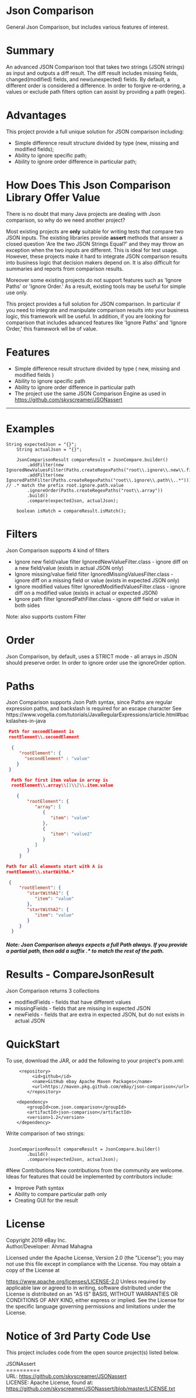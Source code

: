 # Json Comparison
General Json Comparison, but includes various features of interest.

# Summary
An advanced JSON Comparison tool that takes two strings (JSON strings) as input and outputs a diff result. The diff result includes missing fields, changed(modified) fields, and new(unexpected) fields. By default, a different order is considered a difference. 
In order to forgive re-ordering, a values or exclude path filters option can assist by providing a path (regex).

# Advantages
This project provide a full unique solution for JSON comparison including: 
* Simple difference result structure divided by type (new, missing and modified fields);
* Ability to ignore specific path;
* Ability to ignore order difference in particular path;

# How Does This Json Comparison Library Offer Value
  There is no doubt that many Java projects are dealing with Json comparison, so why do we need another project?
  
Most existing projects are <b>only</b> suitable for writing tests that compare two JSON inputs.  The existing libraries provide <b>assert</b> methods that answer a closed question 'Are the two JSON Strings Equal?' and they may throw an exception when the two inputs are different. This is ideal for test usage. However, these projects make it hard to integrate JSON comparison results into  business logic that decision makers depend on. It is also difficult for summaries and reports from comparison results.

Moreover some existing projects do not support features such as 'Ignore Paths' or 'Ignore Order.' As a result, existing tools may be useful for simple use only.

This project provides a full solution for JSON comparison. In particular if you need to integrate and manipulate comparison results into your business logic, this framework will be useful. In addition, if you are looking for comparison that includes advanced features like 'Ignore Paths' and 'Ignore Order,' this framework wll be of value.
  
# Features 
* Simple difference result structure divided by type ( new, missing and modified fields )
* Ability to ignore specific path  
* Ability to ignore order difference in particular path
* The project use the same JSON Comparison Engine as used in https://github.com/skyscreamer/JSONassert 

--- 
# Examples

```
String expectedJson = "{}";
    String actualJson = "{}";
    
    JsonComparisonResult compareResult = JsonCompare.builder()
        .addFilter(new IgnoredNewValuesFilter(Paths.createRegexPaths("root\\.ignore\\.new\\.field")))
        .addFilter(new IgnoredPathFilter(Paths.createRegexPaths("root\\.ignore\\.path\\..*")))  // .* match the prefix root.ignore.path.value 
        .ignoreOrder(Paths.createRegexPaths("root\\.array"))
        .build()
        .compare(expectedJson, actualJson);

    boolean isMatch = compareResult.isMatch();   
```


# Filters
Json Comparison supports 4 kind of filters
* Ignore new field/value filter IgnoredNewValueFilter.class - ignore diff on a new field/value (exists in actual JSON only)
* Ignore missing/value field filter IgnoredMissingValuesFilter.class - ignore diff on a missing field or value (exists in expected JSON only)
* Ignore modified values filter IgnoredModifiedValuesFilter.class - ignore diff on a modified value (exists in actual or expected JSON)
* Ignore path filter IgnoredPathFilter.class -  ignore diff field or value in both sides 

Note: also supports custom Filter


# Order
Json Comparison, by default, uses a STRICT mode - all arrays in JSON should preserve order. 
In order to ignore order use the ignoreOrder option.


# Paths
<p>
Json Comparison supports Json Path syntax, since Paths are regular expression paths, and backslash is required for an escape character See https://www.vogella.com/tutorials/JavaRegularExpressions/article.html#backslashes-in-java
</p> 

 
```Json
 Path for secondElement is     
 rootElement\\.secondElement

  {
     "rootElement": {
       "secondElement" : "value"
    }
 } 
```

```JSON
  Path for first item value in array is
  rootElement\\.array\\[1\\]\\.item.value

    {
        "rootElement": {
           "array": [
              {
                 "item": "value"
              },
              {
                 "item": "value2"
              }
           ]
        }
     }
```

```JSON
Path for all elements start with A is
rootElement\\.startWithA.*

 {
     "rootElement": {
        "startWithA1": {
           "item": "value"
        },
        "startWithA2": {
           "item": "value"
        }
     }
  }
```

##### Note: Json Comparison always expects a full Path always. If you provide a partial path, then add a suffix .* to match the rest of the path.  

# Results - CompareJsonResult
Json Comparison returns 3 collections 
* modifiedFields - fields that have different values
* missingFields - fields that are missing in expected JSON
* newFields - fields that are extra in expected JSON, but do not exists in actual JSON

# QuickStart
To use, download the JAR, or add the following to your project's pom.xml:

```
     <repository>
          <id>github</id>
          <name>GitHub ebay Apache Maven Packages</name>
          <url>https://maven.pkg.github.com/eBay/json-comparison</url>
        </repository>
```

```
    <dependency>
        <groupId>com.json.comparison</groupId>
        <artifactId>json-comparison</artifactId>
        <version>1.2</version>
    </dependency>
```

Write comparison of two strings:
```

 JsonComparisonResult compareResult = JsonCompare.builder()
        .build()
        .compare(expectedJson, actualJson);
```

#New Contributions
 New contributions from the community are welcome.<br/>
 Ideas for features that could be implemented by contributors include:
 * Improve Path syntax
 * Ability to compare particular path only
 * Creating GUI for the result 

# License
Copyright 2019 eBay Inc. <BR>
Author/Developer: Ahmad Mahagna

Licensed under the Apache License, Version 2.0 (the "License"); you may not use this file except in compliance with the License. You may obtain a copy of the License at

https://www.apache.org/licenses/LICENSE-2.0
Unless required by applicable law or agreed to in writing, software distributed under the License is distributed on an "AS IS" BASIS, WITHOUT WARRANTIES OR CONDITIONS OF ANY KIND, either express or implied. See the License for the specific language governing permissions and limitations under the License.

# Notice of 3rd Party Code Use
This project includes code from the open source project(s) listed below.

JSONAssert <BR>
========== <BR>
URL: https://github.com/skyscreamer/JSONassert <BR>
LICENSE: Apache License, found at: https://github.com/skyscreamer/JSONassert/blob/master/LICENSE.txt
